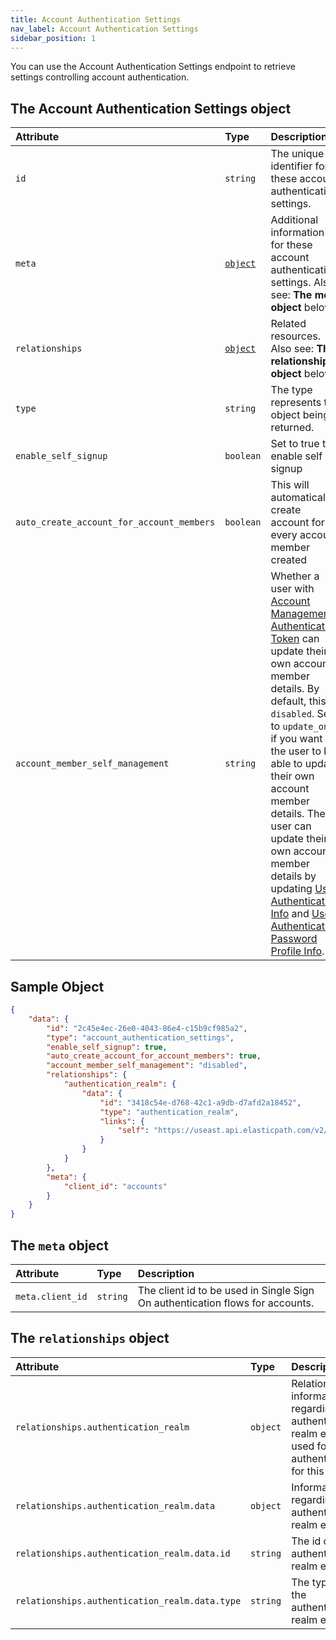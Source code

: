 ```yaml
---
title: Account Authentication Settings
nav_label: Account Authentication Settings
sidebar_position: 1
---
```


You can use the Account Authentication Settings endpoint to retrieve settings controlling account authentication.

## The Account Authentication Settings object

| Attribute | Type | Description                                                                                            |
| :--- | :-- |:-------------------------------------------------------------------------------------------------------|
| `id` | `string` | The unique identifier for these account authentication settings.                                       |
| `meta` | [`object`](#the-meta-object) | Additional information for these account authentication settings. Also see: **The meta object** below. |
| `relationships` | [`object`](#the-relationships-object) | Related resources. Also see: **The relationships object** below.                                       |
| `type` | `string` | The type represents the object being returned.                                                         |
|`enable_self_signup`|`boolean`| Set to true to enable self signup                                                                      |
|`auto_create_account_for_account_members`|`boolean`| This will automatically create account for every account member created                                |
|`account_member_self_management`|`string`| Whether a user with [Account Management Authentication Token](/docs/authentication/Tokens/account-management-authentication-token) can update their own account member details. By default, this is `disabled`. Set to `update_only` if you want the user to be able to update their own account member details. The user can update their own account member details by updating [User Authentication Info](/docs/authentication/single-sign-on/user-authentication-info-api/overview) and [User Authentication Password Profile Info](/docs/authentication/single-sign-on/user-authentication-password-profiles-api/password-profile-overview). |

## Sample Object

```json
{
    "data": {
        "id": "2c45e4ec-26e0-4043-86e4-c15b9cf985a2",
        "type": "account_authentication_settings",
        "enable_self_signup": true,
        "auto_create_account_for_account_members": true,
        "account_member_self_management": "disabled",
        "relationships": {
            "authentication_realm": {
                "data": {
                    "id": "3418c54e-d768-42c1-a9db-d7afd2a18452",
                    "type": "authentication_realm",
                    "links": {
                        "self": "https://useast.api.elasticpath.com/v2/authentication-realms/3418c54e-d768-42c1-a9db-d7afd2a18452"
                    }
                }
            }
        },
        "meta": {
            "client_id": "accounts"
        }
    }
}
```

## The `meta` object

| Attribute        | Type     | Description                                                                   |
|:-----------------|:---------|:------------------------------------------------------------------------------|
| `meta.client_id` | `string` | The client id to be used in Single Sign On authentication flows for accounts. |

## The `relationships` object

| Attribute | Type | Description |
| :--- | :--- | :--- |
| `relationships.authentication_realm` | `object` | Relationship information regarding the authentication realm entity used for authentication for this store. |
| `relationships.authentication_realm.data` | `object` | Information regarding the authentication realm entity. |
| `relationships.authentication_realm.data.id` | `string` | The id of the authentication realm entity. |
| `relationships.authentication_realm.data.type` | `string` | The type of the authentication realm entity. |
